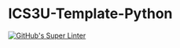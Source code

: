 # ICS3U-Template-Python

[![GitHub's Super Linter](https://github.com/Peter-Gemmell/ICS3U-Assignment-7-Python/workflows/GitHub's%20Super%20Linter/badge.svg)](https://github.com/Peter-Gemmell/ICS3U-Assignment-7-Python/actions)
